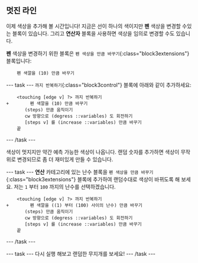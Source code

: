 ## 멋진 라인

이제 색상을 추가해 볼 시간입니다! 지금은 선이 하나의 색이지만 **펜** 색상을 변경할 수있는 블록이 있습니다. 그리고 **연산자** 블록을 사용하면 색상을 임의로 변경할 수도 있습니다.

**펜** 색상을 변경하기 위한 블록은 `펜 색상을 만큼 바꾸기`{:class="block3extensions"} 블록입니다:

```blocks3
    펜 색깔을 (10) 만큼 바꾸기
```

--- task --- `까지 반복하기`{:class="block3control"} 블록에 아래와 같이 추가하세요:

```blocks3
    <touching [edge v] ?> 까지 반복하기
+        펜 색깔을 (10) 만큼 바꾸기
       (steps) 만큼 움직이기
       cw 방향으로 (degress ::variables) 도 회전하기
       [steps v] 를 (increase ::variables) 만큼 바꾸기
    끝
```

--- /task ---

색상이 멋지지만 약간 예측 가능한 색상이 나옵니다. 랜덤 숫자를 추가하면 색상이 무작위로 변경되므로 좀 더 재미있게 만들 수 있습니다.

--- task --- **연산** 카테고리에 있는 난수 블록을 `펜 색상을 만큼 바꾸기`{:class="block3extensions"} 블록에 추가하여 랜덤수대로 색상이 바뀌도록 해 보세요. 저는 `1` 부터 `100` 까지의 난수를 선택하겠습니다.

```blocks3
    <touching [edge v] ?> 까지 반복하기
+        펜 색깔을 ((1) 부터 (100) 사이의 난수) 만큼 바꾸기
       (steps) 만큼 움직이기
       cw 방향으로 (degress ::variables) 도 회전하기
       [steps v] 를 (increase ::variables) 만큼 바꾸기
    끝
```

--- /task ---

--- task --- 다시 실행 해보고 랜덤한 무지개를 보세요! --- /task ---